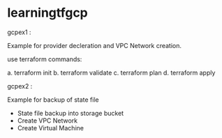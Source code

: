 # learningtfgcp


gcpex1 : 

Example for provider decleration and VPC Network creation.

use terraform commands:

a. terraform init
b. terraform validate
c. terraform plan
d. terraform apply


gcpex2 :

Example for backup of state file

- State file backup into storage bucket
- Create VPC Network
- Create Virtual Machine 